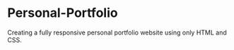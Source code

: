 # Personal-Portfolio
Creating a fully responsive personal portfolio website using only HTML and CSS.
